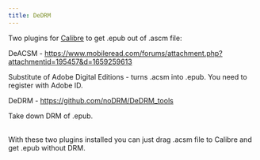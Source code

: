 ```yaml
---
title: DeDRM
---
```


Two plugins for [Calibre](https://download.calibre-ebook.com/4.23.0/) to get .epub out of .ascm file:

DeACSM - <https://www.mobileread.com/forums/attachment.php?attachmentid=195457&d=1659259613>

Substitute of Adobe Digital Editions - turns .acsm into .epub. You need to register with Adobe ID.

DeDRM - <https://github.com/noDRM/DeDRM_tools>

Take down DRM of .epub.
<br><br>

With these two plugins installed you can just drag .acsm file to Calibre and get .epub without DRM.